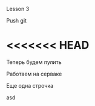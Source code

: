 Lesson 3

Push git

<<<<<<< HEAD
=======
Теперь будем пулить

Работаем на серваке

Еще одна строчка

asd
